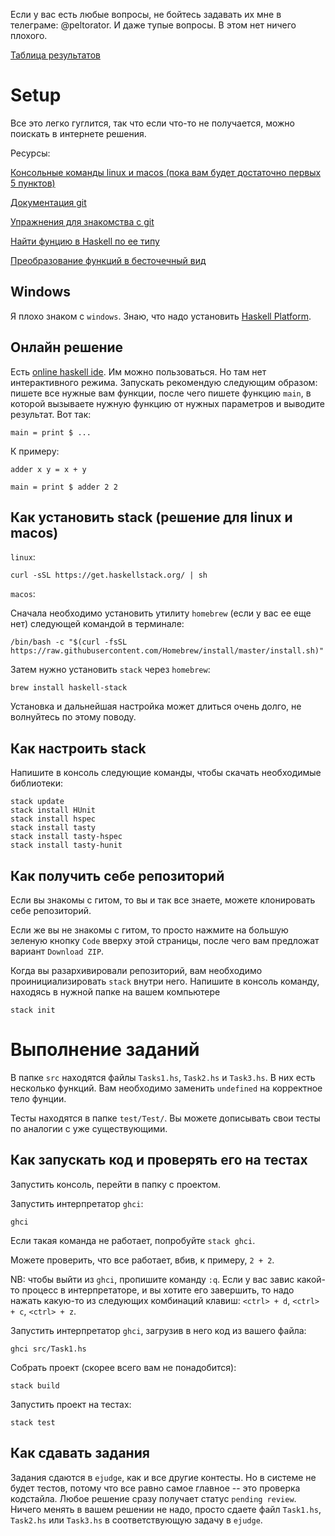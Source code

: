 Если у вас есть любые вопросы, не бойтесь задавать их мне в телеграме: @peltorator. И даже тупые вопросы. В этом нет ничего плохого.

[Таблица результатов](https://docs.google.com/spreadsheets/d/1o5xBdftk8qFSj44gKRYOfIEjLSk0qwYYdbJ4kt_HcIQ/edit?usp=sharing)

# Setup

Все это легко гуглится, так что если что-то не получается, можно поискать в интернете решения.

Ресурсы:

[Консольные команды linux и macos (пока вам будет достаточно первых 5 пунктов)](https://omgubuntu.ru/basic-linux-commands-for-beginners/)

[Документация git](https://git-scm.com/book/ru/v2)

[Упражнения для знакомства с git](https://gitexercises.fracz.com/)

[Найти фунцию в Haskell по ее типу](https://hoogle.haskell.org/)

[Преобразование функций в бесточечный вид](http://pointfree.io/)

## Windows

Я плохо знаком с `windows`. Знаю, что надо установить [Haskell Platform](https://www.haskell.org/platform/).

## Онлайн решение

Есть [online haskell ide](https://rextester.com/l/haskell_online_compiler). Им можно пользоваться. Но там нет интерактивного режима. Запускать рекомендую следующим образом: пишете все нужные вам функции, после чего пишете функцию `main`, в которой вызываете нужную функцию от нужных параметров и выводите результат. Вот так:

```
main = print $ ...
```

К примеру:

```
adder x y = x + y

main = print $ adder 2 2
```

## Как установить stack (решение для linux и macos)

`linux`:

```
curl -sSL https://get.haskellstack.org/ | sh
```

`macos`:

Сначала необходимо установить утилиту `homebrew` (если у вас ее еще нет) следующей командой в терминале:

```
/bin/bash -c "$(curl -fsSL https://raw.githubusercontent.com/Homebrew/install/master/install.sh)"
```

Затем нужно установить `stack` через `homebrew`:

```
brew install haskell-stack
```

Установка и дальнейшая настройка может длиться очень долго, не волнуйтесь по этому поводу.

## Как настроить stack

Напишите в консоль следующие команды, чтобы скачать необходимые библиотеки:

```
stack update
stack install HUnit
stack install hspec
stack install tasty
stack install tasty-hspec
stack install tasty-hunit
```

## Как получить себе репозиторий

Если вы знакомы с гитом, то вы и так все знаете, можете клонировать себе репозиторий.

Если же вы не знакомы с гитом, то просто нажмите на большую зеленую кнопку `Code` вверху этой страницы, после чего вам предложат вариант `Download ZIP`.

Когда вы разархивировали репозиторий, вам необходимо проинициализировать `stack` внутри него.
Напишите в консоль команду, находясь в нужной папке на вашем компьютере

```
stack init
```

# Выполнение заданий

В папке `src` находятся файлы `Tasks1.hs`, `Task2.hs` и `Task3.hs`.
В них есть несколько функций. Вам необходимо заменить `undefined` на корректное тело фунции.

Тесты находятся в папке `test/Test/`. Вы можете дописывать свои тесты по аналогии с уже существующими.

## Как запускать код и проверять его на тестах

Запустить консоль, перейти в папку с проектом.

Запустить интерпретатор `ghci`:

```
ghci
```

Если такая команда не работает, попробуйте `stack ghci`.

Можете проверить, что все работает, вбив, к примеру, `2 + 2`.

NB: чтобы выйти из `ghci`, пропишите команду `:q`.
Если у вас завис какой-то процесс в интерпретаторе, и вы хотите его завершить, то надо нажать какую-то из следующих комбинаций клавиш:
`<ctrl> + d`, `<ctrl> + c`, `<ctrl> + z`.

Запустить интерпретатор `ghci`, загрузив в него код из вашего файла:

```
ghci src/Task1.hs
```

Собрать проект (скорее всего вам не понадобится):

```
stack build
```

Запустить проект на тестах:

```
stack test
```


## Как сдавать задания

Задания сдаются в `ejudge`, как и все другие контесты. Но в системе не будет тестов, потому что все равно самое главное -- это проверка кодстайла. Любое решение сразу получает статус `pending review`. Ничего менять в вашем решении не надо, просто сдаете файл `Task1.hs`, `Task2.hs` или `Task3.hs` в соответствующую задачу в `ejudge`.
